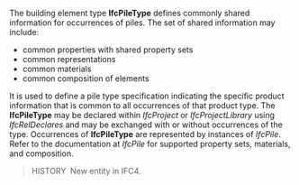 ﻿The building element type **IfcPileType** defines commonly shared information for occurrences of piles. The set of shared information may include:

* common properties with shared property sets
* common representations
* common materials
* common composition of elements

It is used to define a pile type specification indicating the specific product information that is common to all occurrences of that product type. The **IfcPileType** may be declared within _IfcProject_ or _IfcProjectLibrary_ using _IfcRelDeclares_ and may be exchanged with or without occurrences of the type. Occurrences of **IfcPileType** are represented by instances of _IfcPile_. Refer to the documentation at _IfcPile_ for supported property sets, materials, and composition.

> HISTORY&nbsp; New entity in IFC4.